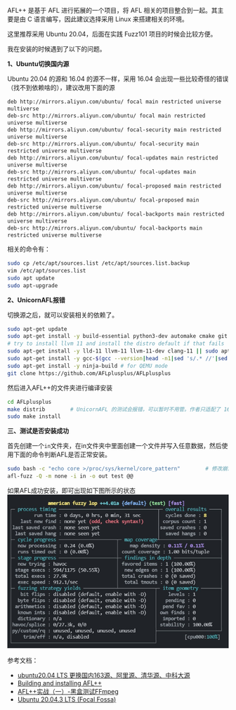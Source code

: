 
AFL++ 是基于 AFL 进行拓展的一个项目，将 AFL 相关的项目整合到一起。其主要是由 C 语言编写，因此建议选择采用 Linux 来搭建相关的环境。

这里推荐采用 Ubuntu 20.04，后面在实践 Fuzz101 项目的时候会比较方便。

我在安装的时候遇到了以下的问题。

**1、Ubuntu切换国内源**

Ubuntu 20.04 的源和 16.04 的源不一样，采用 16.04 会出现一些比较奇怪的错误（找不到依赖啥的），建议改用下面的源
```
deb http://mirrors.aliyun.com/ubuntu/ focal main restricted universe multiverse
deb-src http://mirrors.aliyun.com/ubuntu/ focal main restricted universe multiverse
deb http://mirrors.aliyun.com/ubuntu/ focal-security main restricted universe multiverse
deb-src http://mirrors.aliyun.com/ubuntu/ focal-security main restricted universe multiverse
deb http://mirrors.aliyun.com/ubuntu/ focal-updates main restricted universe multiverse
deb-src http://mirrors.aliyun.com/ubuntu/ focal-updates main restricted universe multiverse
deb http://mirrors.aliyun.com/ubuntu/ focal-proposed main restricted universe multiverse
deb-src http://mirrors.aliyun.com/ubuntu/ focal-proposed main restricted universe multiverse
deb http://mirrors.aliyun.com/ubuntu/ focal-backports main restricted universe multiverse
deb-src http://mirrors.aliyun.com/ubuntu/ focal-backports main restricted universe multiverse
```
相关的命令有：
```bash
sudo cp /etc/apt/sources.list /etc/apt/sources.list.backup
vim /etc/apt/sources.list
sudo apt update
sudo apt-upgrade
```

**2、UnicornAFL报错**

切换源之后，就可以安装相关的依赖了。
```bash
sudo apt-get update
sudo apt-get install -y build-essential python3-dev automake cmake git flex bison libglib2.0-dev libpixman-1-dev python3-setuptools
# try to install llvm 11 and install the distro default if that fails
sudo apt-get install -y lld-11 llvm-11 llvm-11-dev clang-11 || sudo apt-get install -y lld llvm llvm-dev clang
sudo apt-get install -y gcc-$(gcc --version|head -n1|sed 's/.* //'|sed 's/\..*//')-plugin-dev libstdc++-$(gcc --version|head -n1|sed 's/.* //'|sed 's/\..*//')-dev
sudo apt-get install -y ninja-build # for QEMU mode
git clone https://github.com/AFLplusplus/AFLplusplus
```
然后进入AFL++的文件夹进行编译安装
```bash
cd AFLplusplus
make distrib        # UnicornAFL 的测试会报错，可以暂时不用管。作者只适配了 16.04 版，而我也比一定会使用，战略性放弃，可以直接 install，不会影响使用。
sudo make install
```

**三、测试是否安装成功**

首先创建一个`in`文件夹，在in文件夹中里面创建一个文件并写入任意数据，然后使用下面的命令判断AFL是否正常安装。
```bash
sudo bash -c "echo core >/proc/sys/kernel/core_pattern"        # 修改崩溃后转储的方式。
afl-fuzz -Q -m none -i in -o out test @@
```
如果AFL成功安装，即可出现如下图所示的状态
![](./images/4.jpg)

参考文档：
- [ubuntu20.04 LTS 更换国内163源、阿里源、清华源、中科大源](https://www.cnblogs.com/zqifa/p/12910989.html)
- [Building and installing AFL++](https://github.com/AFLplusplus/AFLplusplus/blob/stable/docs/INSTALL.md)
- [AFL++实战（一）-黑盒测试FFmpeg](https://blog.csdn.net/qq_36711003/article/details/107016408?spm=1001.2014.3001.5502)
- [Ubuntu 20.04.3 LTS (Focal Fossa)](https://releases.ubuntu.com/20.04.3/)
